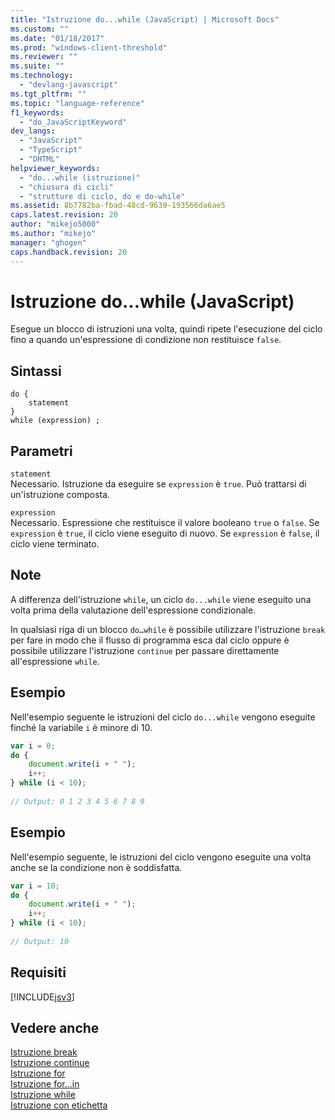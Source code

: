 ```yaml
---
title: "Istruzione do...while (JavaScript) | Microsoft Docs"
ms.custom: ""
ms.date: "01/18/2017"
ms.prod: "windows-client-threshold"
ms.reviewer: ""
ms.suite: ""
ms.technology: 
  - "devlang-javascript"
ms.tgt_pltfrm: ""
ms.topic: "language-reference"
f1_keywords: 
  - "do_JavaScriptKeyword"
dev_langs: 
  - "JavaScript"
  - "TypeScript"
  - "DHTML"
helpviewer_keywords: 
  - "do...while (istruzione)"
  - "chiusura di cicli"
  - "strutture di ciclo, do e do-while"
ms.assetid: 8b7782ba-fbad-48cd-9639-193566da6ae5
caps.latest.revision: 20
author: "mikejo5000"
ms.author: "mikejo"
manager: "ghogen"
caps.handback.revision: 20
---
```

# Istruzione do...while (JavaScript)
Esegue un blocco di istruzioni una volta, quindi ripete l'esecuzione del ciclo fino a quando un'espressione di condizione non restituisce `false`.  
  
## Sintassi  
  
```  
do {  
    statement  
}  
while (expression) ;   
```  
  
## Parametri  
 `statement`  
 Necessario.  Istruzione da eseguire se `expression` è `true`.  Può trattarsi di un'istruzione composta.  
  
 `expression`  
 Necessario.  Espressione che restituisce il valore booleano `true` o `false`.  Se `expression` è `true`, il ciclo viene eseguito di nuovo.  Se `expression` è `false`, il ciclo viene terminato.  
  
## Note  
 A differenza dell'istruzione `while`, un ciclo `do...while` viene eseguito una volta prima della valutazione dell'espressione condizionale.  
  
 In qualsiasi riga di un blocco `do…while` è possibile utilizzare l'istruzione `break` per fare in modo che il flusso di programma esca dal ciclo oppure è possibile utilizzare l'istruzione `continue` per passare direttamente all'espressione `while`.  
  
## Esempio  
 Nell'esempio seguente le istruzioni del ciclo `do...while` vengono eseguite finché la variabile `i` è minore di 10.  
  
```javascript  
var i = 0;  
do {  
    document.write(i + " ");  
    i++;  
} while (i < 10);  
  
// Output: 0 1 2 3 4 5 6 7 8 9   
```  
  
## Esempio  
 Nell'esempio seguente, le istruzioni del ciclo vengono eseguite una volta anche se la condizione non è soddisfatta.  
  
```javascript  
var i = 10;  
do {  
    document.write(i + " ");  
    i++;  
} while (i < 10);  
  
// Output: 10  
```  
  
## Requisiti  
 [!INCLUDE[jsv3](../../javascript/reference/includes/jsv3-md.md)]  
  
## Vedere anche  
 [Istruzione break](../../javascript/reference/break-statement-javascript.md)   
 [Istruzione continue](../../javascript/reference/continue-statement-javascript.md)   
 [Istruzione for](../../javascript/reference/for-statement-javascript.md)   
 [Istruzione for...in](../../javascript/reference/for-dot-dot-dot-in-statement-javascript.md)   
 [Istruzione while](../../javascript/reference/while-statement-javascript.md)   
 [Istruzione con etichetta](../../javascript/reference/labeled-statement-javascript.md)